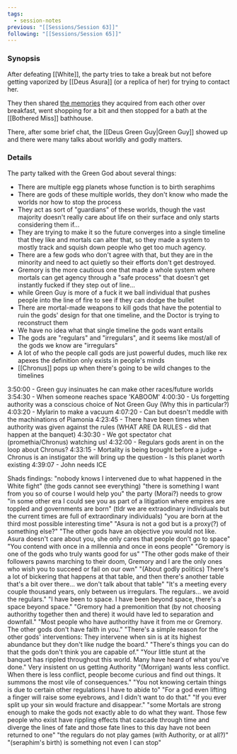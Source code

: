 ```yaml
---
tags:
  - session-notes
previous: "[[Sessions/Session 63]]"
following: "[[Sessions/Session 65]]"
---
```

### Synopsis
After defeating [[White]], the party tries to take a break but not before getting vaporized by [[Deus Asura]] (or a replica of her) for trying to contact her.

They then shared [the memories](https://docs.google.com/document/d/1D4WY_8_G1YOUBw-kyuS3Yzv67fYQ8VkylCl05uekOCI/edit?usp=sharing) they acquired from each other over breakfast, went shopping for a bit and then stopped for a bath at the [[Bothered Miss]] bathhouse.

There, after some brief chat, the [[Deus Green Guy|Green Guy]] showed up and there were many talks about worldly and godly matters.

### Details

The party talked with the Green God about several things:

- There are multiple egg planets whose function is to birth seraphims
- There are gods of these multiple worlds, they don't know who made the worlds nor how to stop the process
- They act as sort of "guardians" of these worlds, though the vast majority doesn't really care about life on their surface and only starts considering them if...
- They are trying to make it so the future converges into a single timeline that they like and mortals can alter that, so they made a system to mostly track and squish down people who get too much agency.
- There are a few gods who don't agree with that, but they are in the minority and need to act quietly so their efforts don't get destroyed.
- Gremory is the more cautious one that made a whole system where mortals can get agency through a "safe process" that doesn't get instantly fucked if they step out of line...
- while Green Guy is more of a fuck it we ball individual that pushes people into the line of fire to see if they can dodge the bullet
- There are mortal-made weapons to kill gods that have the potential to ruin the gods' design for that one timeline, and the Doctor is trying to reconstruct them
- We have no idea what that single timeline the gods want entails
- The gods are "regulars" and "irregulars", and it seems like most/all of the gods we know are "irregulars"
- A lot of who the people call gods are just powerful dudes, much like rex apexes the definition only exists in people's minds
- [[Chronus]] pops up when there's going to be wild changes to the timelines



3:50:00 - Green guy insinuates he can make other races/future worlds 
3:54:30 - When someone reaches space 'KABOOM' 
4:00:30 - Us forgetting authority was a conscious choice of Not Green Guy (Why this in particular?) 
4:03:20 - Mylarin to make a vacuum 
4:07:20 - Can but doesn't meddle with the machinations of Piamonia 
4:23:45 - There have been times when authority was given against the rules (WHAT ARE DA RULES - did that happen at the banquet) 
4:30:30 - We got spectator chat (promethia/Chronus) watching us! 
4:32:00 - Regulars gods arent in on the loop about Chronus? 
4:33:15 - Mortality is being brought before a judge + Chronus is an instigator the will bring up the question - Is this planet worth existing 
4:39:07 - John needs ICE

Shads findings: 
"nobody knows I intervened due to what happened in the White fight" (the gods cannot see everything)
"there is something I want from you so of course I would help you"
the party (Morai?) needs to grow
"in some other era I could see you as part of a litigation where empires are toppled and governments are born" (tldr we are extraodinary individuals but the current times are full of extraordinary individuals)
"you are born at the third most possible interesting time"
"Asura is not a god but is a proxy(?) of something else?"
"The other gods have an objective you would not like. Asura doesn't care about you, she only cares that people don't go to space"
"You contend with once in a millennia and once in eons people"
"Gremory is one of the gods who truly wants good for us"
"The other gods make of their followers pawns marching to their doom, Gremory and I are the only ones who wish you to succeed or fail on our own"
"(About godly politics) There's a lot of bickering that happens at that table, and then there's another table that's a bit over there... we don't talk about that table"
"It's a meeting every couple thousand years, only between us irregulars. The regulars... we avoid the regulars."
"I have been to space. I have been beyond space, there's a space beyond space."
"Gremory had a premonition that (by not choosing authorithy together then and there) it would have led to separation and downfall."
"Most people who have authorithy have it from me or Gremory. The other gods don't have faith in you."
"There's a simple reason for the other gods' interventions: They intervene when sin is at its highest abundance but they don't like nudge the board."
"There's things you can do that the gods don't think you are capable of."
"Your little stunt at the banquet has rippled throughout this world. Many have heard of what you've done."
Very insistent on us getting Authority
"(Morrigan) wants less conflict. When there is less conflict, people become curious and find out things. It summons the most vile of consequences."
"You not knowing certain things is due to certain other regulations I have to abide to"
"For a god even lifting a finger will raise some eyebrows, and I didn't want to do that."
"If you ever split up your sin would fracture and disappear."
"some Mortals are strong enough to make the gods not exactly able to do what they want. Those few people who exist have rippling effects that cascade through time and diverge the lines of fate and those fate lines to this day have not been returned to one"
"the regulars do not play games (with Authority, or at all?)"
"(seraphim's birth) is something not even I can stop"